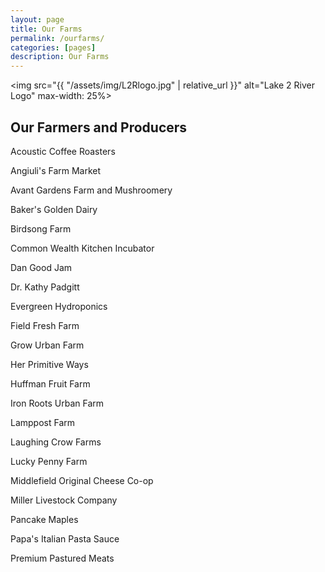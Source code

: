 ```yaml
---
layout: page
title: Our Farms
permalink: /ourfarms/
categories: [pages]
description: Our Farms
---
```


<img src="{{ "/assets/img/L2Rlogo.jpg" | relative_url }}" alt="Lake 2 River Logo" max-width: 25%>

## Our Farmers and Producers

Acoustic Coffee Roasters

Angiuli's Farm Market

Avant Gardens Farm and Mushroomery

Baker's Golden Dairy

Birdsong Farm

Common Wealth Kitchen Incubator

Dan Good Jam

Dr. Kathy Padgitt

Evergreen Hydroponics

Field Fresh Farm

Grow Urban Farm

Her Primitive Ways

Huffman Fruit Farm

Iron Roots Urban Farm

Lamppost Farm

Laughing Crow Farms

Lucky Penny Farm

Middlefield Original Cheese Co-op

Miller Livestock Company

Pancake Maples

Papa's Italian Pasta Sauce

Premium Pastured Meats
